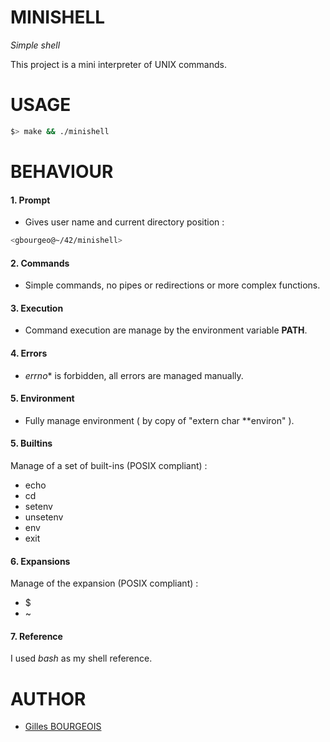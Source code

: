 # MINISHELL
*Simple shell*

This project is a mini interpreter of UNIX commands.

# USAGE
```sh
$> make && ./minishell
```

# BEHAVIOUR

#### 1. Prompt
- Gives user name and current directory position :
```sh
<gbourgeo@~/42/minishell> 
```
#### 2. Commands
- Simple commands, no pipes or redirections or more complex functions.

#### 3. Execution
- Command execution are manage by the environment variable **PATH**.

#### 4. Errors
- *errno** is forbidden, all errors are managed manually.

#### 5. Environment
- Fully manage environment ( by copy of "extern char **environ" ).

#### 5. Builtins
Manage of a set of built-ins (POSIX compliant) :
- echo
- cd
- setenv
- unsetenv
- env
- exit

#### 6. Expansions
Manage of the expansion (POSIX compliant) :
- $
- ~

#### 7. Reference
I used *bash* as my shell reference.

# AUTHOR
- [Gilles BOURGEOIS](https://github.com/gbourgeo)
